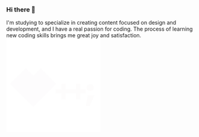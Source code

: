 ### Hi there 👋
I'm studying to specialize in creating content focused on design and development, and I have a real passion for coding. The process of learning new coding skills brings me great joy and satisfaction.
<img align="left" src="https://github.com/j7sus/j7sus/blob/main/up2us%20logo%20WHITE.png?raw=true" height="250">


<!--
**j7sus/j7sus** is a ✨ _special_ ✨ repository because its `README.md` (this file) appears on your GitHub profile.

Here are some ideas to get you started:

- 🔭 I’m currently working on ...
- 🌱 I’m currently learning ...
- 👯 I’m looking to collaborate on ...
- 🤔 I’m looking for help with ...
- 💬 Ask me about ...
- 📫 How to reach me: ...
- 😄 Pronouns: ...
- ⚡ Fun fact: ...
-->
